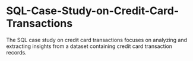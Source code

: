 # SQL-Case-Study-on-Credit-Card-Transactions
The SQL case study on credit card transactions focuses on analyzing and extracting insights from a dataset containing credit card transaction records.
